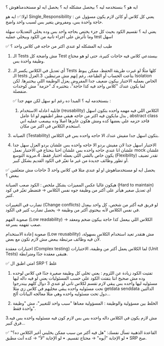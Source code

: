 ايه هو ؟ بنستخدمه ليه ؟ بيحصل مشكله ايه ؟ يحصل ايه لو مستخدمناهوش ؟

اولا:✅ ايه هو  Single_Responsibility : يعني كل كلاس أو كائن لازم يكون مسؤول عن حاجة واحدة بس، ومفروض يتغير بس لسبب واحد واضح.

يعني ايه ؟ تقسيم الكود بحيث كل جزء يختص بحاجه واحد بس وده يخلي التعديلات سهلة وما تأثرش على أجزاء تانية من الكود وبيخلي عمليه test اسهل 



✅ طيب ايه المشكله لو عندي اكتر من حاجه في كلاس واحد ؟
  1.	الـ Tests مش واضحة
كل Test بيستدعي كلاس  فيه حاجات كتيرة، حتى لو هو محتاج وظيفة واحدة بس.
2.	أي تعديل في الكلاس يكسر الـ Tests كلها
مثلًا لو غيرت طريقة الحفظ، ممكن يبوظ الـ tests بتاعت الحساب أو الطباعة، رغم إنهم مش مرتبطين.
3.العزل Isolation الخاص بعمليه الاختبار بيكون ضعيف جدا المفروض يعزل الوظيفة اللي بيختبرها. لكن لما يكون عندك "كلاس واحد فيه كذا حاجة"، بتختبره كـ “حزمة” مش كوحدات منفصلة.



    ✅ بنستخدمه ليه ؟
  	المبدا ده رغم انو سهل لكن مهم جدا :
  	
  	1. قابليه اعادله الاستخدام (reusability) الكلاس اللي فيه مهمه واحده بتكون اسهل , بدل مايكون فيه اكتر من حاجه هبقي مطر اطبقهم لو انا عامل abstract class  فاخد حزمه علي بعضها كده ومش هكون عايزها اصلا وده بيصعب عمليه اني استخدم الكلاس في اكتر من مكان.
   2. الصيانه (Testability) بتكون اسهل جدا مفيش عندك الا حاجه واحده بس في الكلاس. 
   3. الاختبار اسهل جدا لان مفيش بردو الا حاجه واحده بس علشان بردو العزل سهل جدا علشان انا عندي حاجه واحده بس علشان  احنا بنحتاج في الاختبار نعمل mock علشان يكون خاص بالشي اللي بعمله اختبار فقط.
4.مرونة التوسع (Flexibility)
تقدر تضيف أو تطور وظائف جديدة من غير ما تغيّر في الكود القديم بشكل كبير.




✅ يحصل ايه لو مستخدمناهوش او لو عندي مثلا في كلاس واحد 3 حاجات مش متعلقين ببعض ؟ 

هيكون غالبا عكس المميزات بشكل ملخص :
الكود صعب الصيانة (Hard to maintain)
أي تعديل صغير هيأثر على أكتر من وظيفة جوه نفس الكلاس → فتضطر تغيّر في كود كتير.

تضارب في التغييرات (Change conflicts)
لو فريق فيه أكتر من شخص، كل واحد بيعدل في نفس الكلاس لأنه بيحتوي أكتر من وظيفة → يحصل تضارب كتير في الكود.

صعوبة الفهم (Low readability)
الكلاس اللي بيعمل كذا حاجة بيكون ضخم ومعقد → صعب تفهمه بسرعة.

صعوبة إعادة الاستخدام (Low reusability)
مش هتقدر تعيد استخدام الكلاس بسهولة، لأن فيه وظائف مرتبطة ببعض مش لازم تكون مع بعض.

اختبارات معقدة (Complex testing)
لما الكلاس يعمل أكتر من وظيفة، الاختبارات (Unit Tests) هتبقى معقدة جدًا ومترابطة.





✅ امتي اطبق ال SRP  غلط ؟


1.	تفتيت الكود زيادة عن اللزوم :
	يعني تخلي كل وظيفة صغيرة جدًا في كلاس لوحده وده مش صحيح انتا بتفتت الكود علي حسب المسئوليات يعني لو فيه داله ليها مسئوليه ليها واحده بس يبقي لازم تقسم لكلاس تاني لو عندي 3 دوال كلهم بيندرجوا تحت مسئوليه واحده يبقي مخليهم في كلاس زي مثلا getdata senddata الدالتين دول تحت مسئوليه واحده وهي مثلا معالجه البيانات ألخ...

2.	الخلط بين مسؤولية والوظيفة :
	المسؤولية معناها "سبب واحد للتغيير"، مش "وظيفة واحدة فقط".

 3.مش لازم يكون في الكلاس داله واحده بس بس لازم كون فيه مسئوليه واحده بس فيه فرق كبير...
  	

✅ القاعدة الذهبية
تسأل نفسك:
"هل فيه أكتر من سبب ممكن يخليني أغير الكلاس ده؟"
•	لو الإجابة "أيوه" → محتاج تقسيم.
•	لو الإجابة "لأ" → كده أنت مطبق SRP صح.




 




  	

